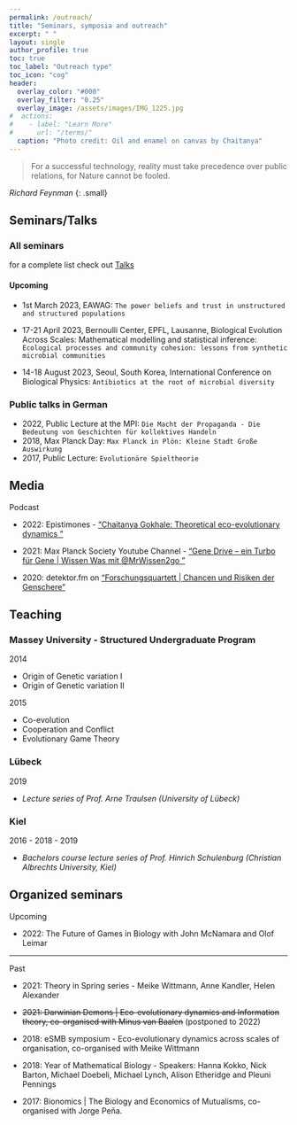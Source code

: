 ```yaml
---
permalink: /outreach/
title: "Seminars, symposia and outreach"
excerpt: " "
layout: single
author_profile: true
toc: true
toc_label: "Outreach type"
toc_icon: "cog"
header:
  overlay_color: "#000"
  overlay_filter: "0.25"
  overlay_image: /assets/images/IMG_1225.jpg
#  actions:
#    - label: "Learn More"
#      url: "/terms/"
  caption: "Photo credit: Oil and enamel on canvas by Chaitanya"
---
```

> For a successful technology, reality must take precedence over public relations, for Nature cannot be fooled.

<cite>Richard Feynman</cite>
{: .small}

## Seminars/Talks

### All seminars

for a complete list check out [Talks](/talks/)

#### Upcoming

- 1st March 2023, EAWAG: ``The power beliefs and trust in unstructured and structured populations``

- 17-21 April 2023, Bernoulli Center, EPFL, Lausanne, Biological Evolution Across Scales: Mathematical modelling and statistical inference: ``Ecological processes and community cohesion: lessons from synthetic microbial communities``

- 14-18 August 2023, Seoul, South Korea, International Conference on Biological Physics: ``Antibiotics at the root of microbial diversity``


### Public talks in German

- 2022, Public Lecture at the MPI: ``Die Macht der Propaganda - Die Bedeutung von Geschichten für kollektives Handeln``
- 2018, Max Planck Day: ``Max Planck in Plön: Kleine Stadt Große Auswirkung``
- 2017, Public Lecture: ``Evolutionäre Spieltheorie``

## Media

Podcast

* 2022: Epistimones - [“Chaitanya Gokhale: Theoretical eco-evolutionary dynamics
​”](https://open.spotify.com/episode/7ciujPGjQ1ydg88QbJkquJ?si=pnLKgR3rR0SgcG8AJrrS_Q)

* 2021: Max Planck Society Youtube Channel - [“Gene Drive – ein Turbo für Gene | Wissen Was mit @MrWissen2go
​”](https://youtu.be/TP1NWy1izaQ)

* 2020: 	detektor.fm on [“Forschungsquartett \| Chancen und Risiken der Genschere”](https://detektor.fm/wissen/forschungsquartett-crisprcas9-gene-drive)


## Teaching

### Massey University - Structured Undergraduate Program

2014
- Origin of Genetic variation I
- Origin of Genetic variation II

2015
- Co-evolution
- Cooperation and Conflict
- Evolutionary Game Theory

### Lübeck 

2019

- *Lecture series of Prof. Arne Traulsen (University of Lübeck)*

### Kiel

2016 - 2018 - 2019

- *Bachelors course lecture series of Prof. Hinrich Schulenburg (Christian Albrechts University, Kiel)*


## Organized seminars

Upcoming

* 2022: The Future of Games in Biology with John McNamara and Olof Leimar

---

Past

* 2021: Theory in Spring series - Meike Wittmann, Anne Kandler, Helen Alexander

* <s>2021:	Darwinian Demons | Eco-evolutionary dynamics and Information theory, co-organised with Minus van Baalen</s> (postponed to 2022)

* 2018: 	eSMB symposium - Eco-evolutionary dynamics across scales of organisation, co-organised with Meike Wittmann

* 2018: 	Year of Mathematical Biology -  Speakers: Hanna Kokko, 	Nick Barton, Michael Doebeli, Michael Lynch, Alison Etheridge and Pleuni Pennings

* 2017:	Bionomics \| The Biology and Economics of Mutualisms, co-organised with Jorge Peña.

